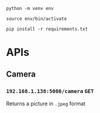 ```
python -m venv env
```

```
source env/bin/activate
```

```
pip install -r requirements.txt
```

# APIs

## Camera

### `192.168.1.138:5000/camera` `GET`

Returns a picture in `.jpeg` format

